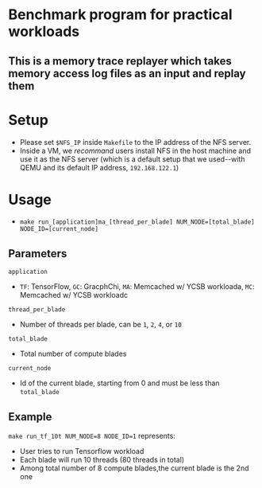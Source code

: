 # Benchmark program for practical workloads
## This is a memory trace replayer which takes memory access log files as an input and replay them

# Setup
- Please set `$NFS_IP` inside `Makefile` to the IP address of the NFS server.
- Inside a VM, we *recommand* users install NFS in the host machine and use it as the NFS server (which is a default setup that we used--with QEMU and its default IP address, `192.168.122.1`)

# Usage
- `make run_[application]ma_[thread_per_blade] NUM_NODE=[total_blade] NODE_ID=[current_node]`

## Parameters
`application`
- `TF`: TensorFlow, `GC`: GracphChi, `MA`: Memcached w/ YCSB workloada, `MC`: Memcached w/ YCSB workloadc

`thread_per_blade`
- Number of threads per blade, can be `1`, `2`, `4`, or `10`

`total_blade`
- Total number of compute blades

`current_node`
- Id of the current blade, starting from 0 and must be less than `total_blade`

## Example
`make run_tf_10t NUM_NODE=8 NODE_ID=1` represents:
- User tries to run Tensorflow workload
- Each blade will run 10 threads (80 threads in total)
- Among total number of 8 compute blades,the current blade is the 2nd one
